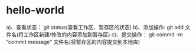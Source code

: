# hello-world

a)、查看状态： git status(查看工作区、暂存区的状态)
b)、添加操作: git add 文件名(将工作区新建/修改的内容添加到暂存区)
c)、提交操作： git commit -m “commit message” 文件名(将暂存区的内容提交到本地库)
